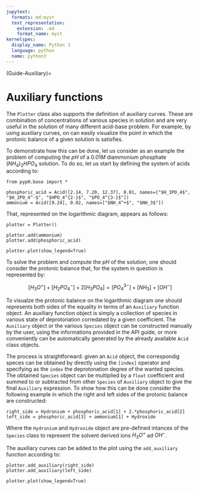 ```yaml
---
jupytext:
  formats: md:myst
  text_representation:
    extension: .md
    format_name: myst
kernelspec:
  display_name: Python 3
  language: python
  name: python3
---
```


(Guide-Auxiliary)=
# Auxiliary functions

The `Plotter` class also supports the definition of auxiliary curves. These are combination of concentrations of various species in solution and are very useful in the solution of many different acid-base problem. For example, by using auxiliary curves, on can easily visualize the point in which the protonic balance of a given solution is satisfies.

To demonstrate how this can be done, let us consider as an example the problem of computing the $pH$ of a $0.01M$ diammonium phosphate $(NH_4)_2HPO_4$ solution. To do so, let us start by defining the system of acids according to:

```{code-cell} python
from pypH.base import *

phosphoric_acid = Acid([2.14, 7.20, 12.37], 0.01, names=["$H_3PO_4$", "$H_2PO_4^-$", "$HPO_4^{2-}$", "$PO_4^{3-}$"])
ammonium = Acid([9.24], 0.02, names=["$NH_4^+$", "$NH_3$"])
```

That, represented on the logarithmic diagram, appears as follows:

```{code-cell} python
plotter = Plotter()

plotter.add(ammonium)
plotter.add(phosphoric_acid)

plotter.plot(show_legend=True)
```

To solve the problem and compute the $pH$ of the solution, one should consider the protonic balance that, for the system in question is represented by:

$$
    [H_3O^+] + [H_2PO_4^-] + 2[H_3PO_4] = [PO_4^{3-}] + [NH_3] + [OH^-]
$$

To visualze the protonic balance on the logarithmic diagram one should represents both sides of the equality in terms of an `Auxiliary` function object. An auxiliary function object is simply a collection of species in various state of deprotonation corredated by a given coefficient. The `Auxiliary` object or the various `Species` object can be constructed manually by the user, using the informations provided in the API guide, or more conveniently can be automatically generated by the already available `Acid` class objects.

The process is straightforward: given an `Acid` object, the correspondig speces can be obtained by directly using the `[index]` operator and specifying as the `index` the deprotonation degree of the wanted species. The obtained `Species` object can be multiplied by a `float` coefficient and summed to or subtracted from other `Species` of `Auxiliary` object to give the final `Auxiliary` expression. To show how this can be done consider the following example in which the right and left sides of the protonic balance are constructed:

```{code-cell} python
right_side = Hydronium + phosphoric_acid[1] + 2.*phosphoric_acid[2]
left_side = phosphoric_acid[3] + ammonium[1] + Hydroxide
```

Where the `Hydronium` and `Hydroxide` object are pre-defined intances of the `Species` class to represent the solvent derived ions $H_3O^+$ ad $OH^-$.

The auxiliary curves can be added to the plot using the `add_auxiliary` function according to:

```{code-cell} python
plotter.add_auxiliary(right_side)
plotter.add_auxiliary(left_side)

plotter.plot(show_legend=True)
```
